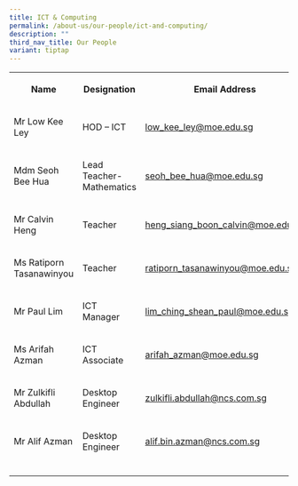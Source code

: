 ```yaml
---
title: ICT & Computing
permalink: /about-us/our-people/ict-and-computing/
description: ""
third_nav_title: Our People
variant: tiptap
---
```

<table><tbody><tr><th rowspan="1" colspan="1"><p>Name</p></th><th rowspan="1" colspan="1"><p>Designation</p></th><th rowspan="1" colspan="1"><p>Email Address</p></th><th rowspan="1" colspan="1"><p>Contact</p></th></tr><tr><td rowspan="1" colspan="1"><p>Mr Low Kee Ley</p></td><td rowspan="1" colspan="1"><p>HOD – ICT</p></td><td rowspan="1" colspan="1"><p><a href="mailto:low_kee_ley@moe.edu.sg" rel="noopener noreferrer nofollow" target="_blank">low_kee_ley@moe.edu.sg</a></p></td><td rowspan="1" colspan="1"><p>65938-115</p></td></tr><tr><td rowspan="1" colspan="1"><p>Mdm Seoh Bee Hua</p></td><td rowspan="1" colspan="1"><p>Lead Teacher- Mathematics</p></td><td rowspan="1" colspan="1"><p><a href="" rel="noopener noreferrer nofollow" target="_blank">seoh_bee_hua@moe.edu.sg</a></p></td><td rowspan="1" colspan="1"><p>65938-152</p></td></tr><tr><td rowspan="1" colspan="1"><p>Mr Calvin Heng</p></td><td rowspan="1" colspan="1"><p>Teacher</p></td><td rowspan="1" colspan="1"><p><a href="mailto:heng_siang_boon_calvin@moe.edu.sg" rel="noopener noreferrer nofollow" target="_blank">heng_siang_boon_calvin@moe.edu.sg</a></p></td><td rowspan="1" colspan="1"><p>65938-141</p></td></tr><tr><td rowspan="1" colspan="1"><p>Ms Ratiporn Tasanawinyou</p></td><td rowspan="1" colspan="1"><p>Teacher</p></td><td rowspan="1" colspan="1"><p><a href="mailto:ratiporn_tasanawinyou@moe.edu.sg" rel="noopener noreferrer nofollow" target="_blank">ratiporn_tasanawinyou@moe.edu.sg</a></p></td><td rowspan="1" colspan="1"><p>65938100-206</p></td></tr><tr><td rowspan="1" colspan="1"><p>Mr Paul Lim</p></td><td rowspan="1" colspan="1"><p>ICT Manager</p></td><td rowspan="1" colspan="1"><p><a href="" rel="noopener noreferrer nofollow" target="_blank">lim_ching_shean_paul@moe.edu.sg</a></p></td><td rowspan="1" colspan="1"><p>65938-174</p></td></tr><tr><td rowspan="1" colspan="1"><p>Ms Arifah Azman</p></td><td rowspan="1" colspan="1"><p>ICT Associate</p></td><td rowspan="1" colspan="1"><p><a href="mailto:arifah_azman@moe.edu.sg" rel="noopener noreferrer nofollow" target="_blank">arifah_azman@moe.edu.sg</a></p></td><td rowspan="1" colspan="1"><p>65938-171</p></td></tr><tr><td rowspan="1" colspan="1"><p>Mr Zulkifli Abdullah</p></td><td rowspan="1" colspan="1"><p>Desktop Engineer</p></td><td rowspan="1" colspan="1"><p><a href="mailto:zulkifli.abdullah@ncs.com.sg" rel="noopener noreferrer nofollow" target="_blank">zulkifli.abdullah@ncs.com.sg</a></p></td><td rowspan="1" colspan="1"><p>65938-170</p></td></tr><tr><td rowspan="1" colspan="1"><p>Mr Alif Azman</p></td><td rowspan="1" colspan="1"><p>Desktop Engineer</p></td><td rowspan="1" colspan="1"><p><a href="mailto:alif.bin.azman@ncs.com.sg" rel="noopener noreferrer nofollow" target="_blank">alif.bin.azman@ncs.com.sg</a></p></td><td rowspan="1" colspan="1"><p>65938-170</p></td></tr><tr><td rowspan="1" colspan="1"><p></p></td><td rowspan="1" colspan="1"><p></p></td><td rowspan="1" colspan="1"><p></p></td><td rowspan="1" colspan="1"><p></p></td></tr></tbody></table><p></p>